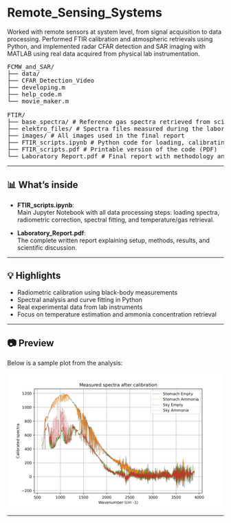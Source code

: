 # Remote_Sensing_Systems
Worked with remote sensors at system level, from signal acquisition to data processing. Performed FTIR calibration and atmospheric retrievals using Python, and implemented radar CFAR detection and SAR imaging with MATLAB using real data acquired from physical lab instrumentation.

<pre>
FCMW_and_SAR/
├── data/ 
├── CFAR_Detection_Video 
├── developing.m
├── help_code.m
└── movie_maker.m
  
FTIR/
├── base_spectra/ # Reference gas spectra retrieved from scientific databases
├── elektro_files/ # Spectra files measured during the laboratory session
├── images/ # All images used in the final report
├── FTIR_scripts.ipynb # Python code for loading, calibrating and analyzing the spectra
├── FTIR_scripts.pdf # Printable version of the code (PDF)
└── Laboratory_Report.pdf # Final report with methodology and results
</pre>



---

## 📊 What’s inside

- **FTIR_scripts.ipynb**:  
  Main Jupyter Notebook with all data processing steps: loading spectra, radiometric correction, spectral fitting, and temperature/gas retrieval.

- **Laboratory_Report.pdf**:  
  The complete written report explaining setup, methods, results, and scientific discussion.

---

## 💡 Highlights

- Radiometric calibration using black-body measurements  
- Spectral analysis and curve fitting in Python  
- Real experimental data from lab instruments  
- Focus on temperature estimation and ammonia concentration retrieval

---

## 📷 Preview

Below is a sample plot from the analysis:

<p align="center">
  <img src="FTIR/images/spectra_after_calibration.jpg" alt="FTIR spectral analysis example" width="600">
</p>

---

